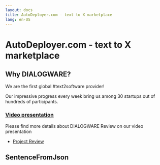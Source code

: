 ```yaml
---
layout: docs
title: AutoDeployer.com - text to X marketplace
lang: en-US
---
```



# AutoDeployer.com - text to X marketplace 

## Why DIALOGWARE?

We are the first global #text2software provider!

Our impressive progress every week bring us among 30 startups out of hundreds of participants.

### [Video presentation](https://www.dialogware.com/about/review.html)

Please find more details about DIALOGWARE Review on our video presentation


+ [Project Review](https://www.dialogware.com/about/review.html)



<script setup>

import SentenceFromJson from '/components/SentenceFromJson.vue';

</script>


## SentenceFromJson

<SentenceFromJson />



